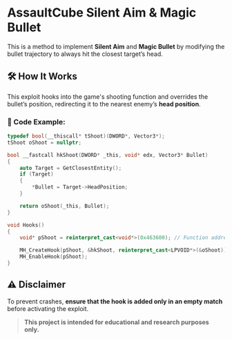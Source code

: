 # AssaultCube Silent Aim & Magic Bullet

This is a method to implement **Silent Aim** and **Magic Bullet** by modifying the bullet trajectory to always hit the closest target’s head.

## 🛠️ How It Works
This exploit hooks into the game's shooting function and overrides the bullet’s position, redirecting it to the nearest enemy’s **head position**.

### 🔧 Code Example:
```cpp
typedef bool(__thiscall* tShoot)(DWORD*, Vector3*);
tShoot oShoot = nullptr;

bool __fastcall hkShoot(DWORD* _this, void* edx, Vector3* Bullet)
{
    auto Target = GetClosestEntity();
    if (Target)
    {
        *Bullet = Target->HeadPosition;
    }

    return oShoot(_this, Bullet);
}

void Hooks()
{
    void* pShoot = reinterpret_cast<void*>(0x463600); // Function address

    MH_CreateHook(pShoot, &hkShoot, reinterpret_cast<LPVOID*>(&oShoot));
    MH_EnableHook(pShoot);
}
```

## ⚠️ Disclaimer  
To prevent crashes, **ensure that the hook is added only in an empty match** before activating the exploit.  

> **This project is intended for educational and research purposes only.**  
